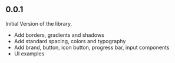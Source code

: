 ## 0.0.1

Initial Version of the library.

- Add borders, gradients and shadows
- Add standard spacing, colors and typography
- Add brand, button, icon button, progress bar, input components
- UI examples
